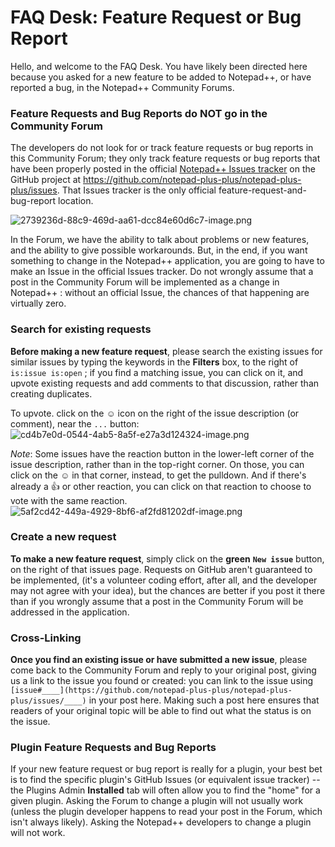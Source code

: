 # FAQ Desk: Feature Request or Bug Report

Hello, and welcome to the FAQ Desk.  You have likely been directed here because you asked for a new feature to be added to Notepad++, or have reported a bug, in the Notepad++ Community Forums.

### Feature Requests and Bug Reports do NOT go in the Community Forum


The developers do not look for or track feature requests or bug reports in this Community Forum; they only track feature requests or bug reports that have been properly posted in the official [Notepad++ Issues tracker](https://github.com/notepad-plus-plus/notepad-plus-plus/issues) on the GitHub project at https://github.com/notepad-plus-plus/notepad-plus-plus/issues.  That Issues tracker is the only official feature-request-and-bug-report location.

![2739236d-88c9-469d-aa61-dcc84e60d6c7-image.png](/assets/uploads/files/1653664607944-2739236d-88c9-469d-aa61-dcc84e60d6c7-image.png) 

In the Forum, we have the ability to talk about problems or new features, and the ability to give possible workarounds.  But, in the end, if you want something to change in the Notepad++ application, you are going to have to make an Issue in the official Issues tracker.  Do not wrongly assume that a post in the Community Forum will be implemented as a change in Notepad++ : without an official Issue, the chances of that happening are virtually zero.

### Search for existing requests

**Before making a new feature request**, please search the existing issues for similar issues by typing the keywords in the **Filters** box, to the right of `is:issue is:open` ; if you find a matching issue, you can click on it, and upvote existing requests and add comments to that discussion, rather than creating duplicates.

To upvote. click on the ☺ icon on the right of the issue description (or comment), near the `...` button:
![cd4b7e0d-0544-4ab5-8a5f-e27a3d124324-image.png](/assets/uploads/files/1679584770558-cd4b7e0d-0544-4ab5-8a5f-e27a3d124324-image.png) 

_Note_: Some issues have the reaction button in the lower-left corner of the issue description, rather than in the top-right corner.  On those, you can click on the ☺ in that corner, instead, to get the pulldown.  And if there's already a 👍 or other reaction, you can click on that reaction to choose to vote with the same reaction.  
![5af2cd42-449a-4929-8bf6-af2fd81202df-image.png](/assets/uploads/files/1679596551328-5af2cd42-449a-4929-8bf6-af2fd81202df-image.png) 


### Create a new request

**To make a new feature request**, simply click on the **green** **`New issue`** button, on the right of that issues page. Requests on GitHub aren't guaranteed to be implemented, (it's a volunteer coding effort, after all, and the developer may not agree with your idea), but the chances are better if you post it there than if you wrongly assume that a post in the Community Forum will be addressed in the application.

### Cross-Linking

**Once you find an existing issue or have submitted a new issue**, please come back to the Community Forum and reply to your original post, giving us a link to the issue you found or created: you can link to the issue using `[issue#____](https://github.com/notepad-plus-plus/notepad-plus-plus/issues/____)` in your post here. Making such a post here ensures that readers of your original topic will be able to find out what the status is on the issue.

### Plugin Feature Requests and Bug Reports

If your new feature request or bug report is really for a plugin, your best bet is to find the specific plugin's GitHub Issues (or equivalent issue tracker) -- the Plugins Admin **Installed** tab will often allow you to find the "home" for a given plugin.  Asking the Forum to change a plugin will not usually work (unless the plugin developer happens to read your post in the Forum, which isn't always likely).  Asking the Notepad++ developers to change a plugin will not work.
